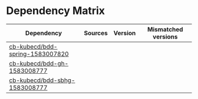 # Dependency Matrix

Dependency | Sources | Version | Mismatched versions
---------- | ------- | ------- | -------------------
[cb-kubecd/bdd-spring-1583007820](https://github.com/cb-kubecd/bdd-spring-1583007820.git) |  | []() | 
[cb-kubecd/bdd-gh-1583008777](https://github.com/cb-kubecd/bdd-gh-1583008777.git) |  | []() | 
[cb-kubecd/bdd-sbhg-1583008777](https://github.com/cb-kubecd/bdd-sbhg-1583008777.git) |  | []() | 
